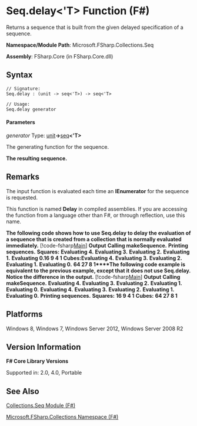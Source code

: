 # Seq.delay<'T> Function (F#)

Returns a sequence that is built from the given delayed specification of a sequence.

**Namespace/Module Path**: Microsoft.FSharp.Collections.Seq

**Assembly**: FSharp.Core (in FSharp.Core.dll)


## Syntax

```
// Signature:
Seq.delay : (unit -> seq<'T>) -> seq<'T>

// Usage:
Seq.delay generator
```

#### Parameters
*generator*
Type: [unit](http://msdn.microsoft.com/en-us/library/00b837c2-6c8a-483a-87d3-0479c64037a7)**-&gt;**[seq](http://msdn.microsoft.com/en-us/library/2f0c87c6-8a0d-4d33-92a6-10d1d037ce75)**&lt;'T&gt;**


The generating function for the sequence.



**The resulting sequence.**
## Remarks
The input function is evaluated each time an **IEnumerator** for the sequence is requested.

This function is named **Delay** in compiled assemblies. If you are accessing the function from a language other than F#, or through reflection, use this name.

**The following code shows how to use Seq.delay to delay the evaluation of a sequence that is created from a collection that is normally evaluated immediately.**
[!code-fsharp[Main](snippets/fssequences/snippet30.fs)]
**Output**
**Calling makeSequence.**
**Printing sequences.**
**Squares:**
**Evaluating 4.**
**Evaluating 3.**
**Evaluating 2.**
**Evaluating 1.**
**Evaluating 0.16 9 4 1 Cubes:Evaluating 4.**
**Evaluating 3.**
**Evaluating 2.**
**Evaluating 1.**
**Evaluating 0.**
**64 27 8 1****The following code example is equivalent to the previous example, except that it does not use Seq.delay. Notice the difference in the output.**
[!code-fsharp[Main](snippets/fssequences/snippet31.fs)]
**Output**
**Calling makeSequence.**
**Evaluating 4.**
**Evaluating 3.**
**Evaluating 2.**
**Evaluating 1.**
**Evaluating 0.**
**Evaluating 4.**
**Evaluating 3.**
**Evaluating 2.**
**Evaluating 1.**
**Evaluating 0.**
**Printing sequences.**
**Squares:**
**16 9 4 1**
**Cubes:**
**64 27 8 1**
## Platforms
Windows 8, Windows 7, Windows Server 2012, Windows Server 2008 R2


## Version Information
**F# Core Library Versions**

Supported in: 2.0, 4.0, Portable




## See Also
[Collections.Seq Module &#40;F&#35;&#41;](Collections.Seq+Module+%28FSharp%29.md)

[Microsoft.FSharp.Collections Namespace &#40;F&#35;&#41;](Microsoft.FSharp.Collections+Namespace+%28FSharp%29.md)

